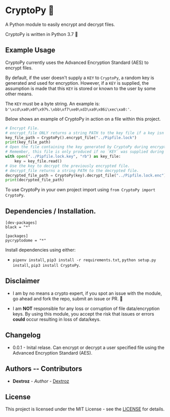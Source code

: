 # CryptoPy 🔐
A Python module to easily encrypt and decrypt files.

CryptoPy is written in Python 3.7 🐍

## Example Usage

CryptoPy currently uses the Advanced Encryption Standard (AES) to encrypt files.

By default, if the user doesn't supply a `KEY` to `CryptoPy`, a random key is generated and used for encryption.
However, if a `KEY` is supplied, the assumption is made that this `KEY` is stored or known to the user by some other means.

The `KEY` must be a byte string. An example is: `b'\xcd\xa0\x0f\x97%.\xbb\xf7\xe0\xd3\xa9\x86i\xec\xa0:'`.

Below shows an example of CryptoPy in action on a file within this project.

```python
# Encrypt File.
# encrypt_file ONLY returns a string PATH to the key file if a key isn't supplied during initialisation.
key_file_path = CryptoPy().encrypt_file("../Pipfile.lock")
print(key_file_path)
# Open the file containing the key generated by CryptoPy during encryption process.
# Remember, this file is only produced if no `KEY` was supplied during initialisation of CryptoPy.
with open("../Pipfile.lock.key", "rb") as key_file:
    key = key_file.read()
# Use the key to decrypt the previously encrypted file.
# decrypt_file returns a string PATH to the decrypted file.
decrypted_file_path = CryptoPy(key).decrypt_file("../Pipfile.lock.enc")
print(decrypted_file_path)
```

To use CryptoPy in your own project import using `from CryptoPy import CryptoPy`.

## Dependencies / Installation.

```
[dev-packages]
black = "*"

[packages]
pycryptodome = "*"
```

Install dependencies using either:
* `pipenv install`, `pip3 install -r requirements.txt`, `python setup.py install`, `pip3 install CryptoPy`.

## Disclaimer

* I am by no means a crypto expert, if you spot an issue with the module, go ahead and fork the repo, submit an issue or PR. 🙂

* I am **NOT** responsible for any loss or corruption of file data/encryption keys. By using this module, you accept the risk that issues or errors **could** occur resulting in loss of data/keys.

## Changelog

* 0.0.1 - Inital relase. Can encrypt or decrypt a user specified file using the Advanced Encryption Standard (AES).

## Authors -- Contributors

* **Dextroz** - *Author* - [Dextroz](https://github.com/Dextroz)

## License

This project is licensed under the MIT License - see the [LICENSE](LICENSE) for details.
